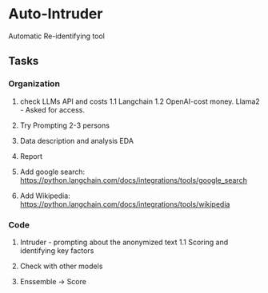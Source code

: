 # Auto-Intruder
Automatic Re-identifying tool

## Tasks

### Organization
1. check LLMs API and costs
1.1 Langchain
1.2 OpenAI-cost money. Llama2 - Asked for access.

2. Try Prompting 2-3 persons

3. Data description and analysis EDA

4. Report

5. Add google search: https://python.langchain.com/docs/integrations/tools/google_search

6. Add Wikipedia: https://python.langchain.com/docs/integrations/tools/wikipedia

### Code
1. Intruder - prompting about the anonymized text
1.1 Scoring and identifying key factors

2. Check with other models

3. Enssemble -> Score

